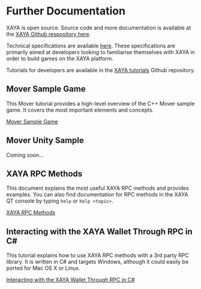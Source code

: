 # Further Documentation

XAYA is open source. Source code and more documentation is available at the <a href="https://github.com/xaya/" target="_blank">XAYA Github respository here</a>.

Technical specifications are available <a href="https://github.com/xaya/xaya_docs" target="_blank">here</a>. These specifications are primarily aimed at developers looking to familiarise themselves with XAYA in order to build games on the XAYA platform.

Tutorials for developers are available in the <a href="https://github.com/xaya/xaya_tutorials" target="_blank">XAYA tutorials</a> Github repository.

## Mover Sample Game

This Mover tutorial provides a high-level overview of the C++ Mover sample game. It covers the most important elements and concepts. 

[Mover Sample Game](https://github.com/xaya/xaya_tutorials/blob/master/Mover.md)

## Mover Unity Sample

Coming soon...

## XAYA RPC Methods

This document explains the most useful XAYA RPC methods and provides examples. You can also find documentation for RPC methods in the XAYA QT console by typing `help` or `help <topic>`.

[XAYA RPC Methods](https://github.com/xaya/xaya_tutorials/blob/master/XAYA%20RPC%20Methods.md)

## Interacting with the XAYA Wallet Through RPC in C#

This tutorial explains how to use XAYA RPC methods with a 3rd party RPC library. It is written in C# and targets Windows, although it could easily be ported for Mac OS X or Linux. 

[Interacting with the XAYA Wallet Through RPC in C#](https://github.com/xaya/xaya_tutorials/blob/master/RPC%20Windows%20C%23%20Tutorial/XAYA%20RPC%20Tutorial.md)

